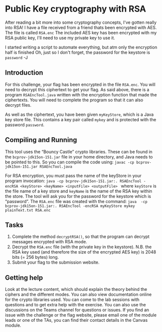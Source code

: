 # Public Key cryptography with RSA
After reading a bit more into some cryptography concepts, I've gotten really into RSA!
I have a file received from a friend thats been encrypted with AES. The file is called `RSA.enc`
The included AES key has been encrypted with my RSA public key, I'll need to use my private key to use it.

I started writing a script to automate everything, but atm only the encryption half is finished
Oh, just so I don't forget, the password for the keystore is `password`
-J

## Introduction

For this challenge, your flag has been encrypted in the file `RSA.enc`. You will need to decrypt this ciphertext to get your flag.
As said above, there is a program `RSAEncTool.java` written with the encryption function that made the ciphertexts. You will need to complete the program so that it can also decrypt files.  

As well as the ciphertext, you have been given `myKeyStore`, which is a Java key store file. This contains a key pair called `mykey` and is protected with the password `password`.

## Compiling and Running 

This tool uses the “Bouncy Castle” crypto libraries. These can be found in the `bcprov-jdk15on-151.jar` file in your home directory, and Java needs to be pointed to this. So you can compile the code using:
```javac -cp bcprov-jdk15on-151.jar RSAEncTool.java```

For RSA encryption, you must pass the name of the keyStore in your program invocation:
```java -cp bcprov-jdk15on-151.jar:. RSAEncTool -encRSA <keyStore> <keyName> <inputFile> <outputFile> ```
where `keyStore` is the file name of a key store and `keyName` is the name of the RSA key within the store. The tool will ask you for the password for the keystore which is “password”.
The `RSA.enc` file was created with the command:
```java  -cp bcprov-jdk15on-151.jar:. RSAEncTool -encRSA myKeyStore mykey plainText.txt RSA.enc```

## Tasks

1. Complete the method `decryptRSA()`, so that the program can decrypt messages encrypted with RSA mode. 
1. Decrypt the `RSA.enc` file (with the private key in the keystore). N.B. the RSA key used (and therefore the size of the encrypted AES key) is 2048 bits (= 256 bytes) long.
1. Submit your flag to the submission website.

## Getting help
Look at the lecture content, which should explain the theory behind the ciphers and the different modes. You can also view documentation online for the crypto libraries used. You can come to the lab sessions with questions and to get extra help with the exercise. You can also use the discussions on the Teams channel for questions or issues.
If you find an issue with the challenge or the flag website, please email one of the module leads or one of the TAs, you can find their contact details in the Canvas module.

